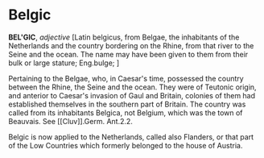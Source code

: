 # Belgic

**BEL'GIC**, _adjective_ \[Latin belgicus, from Belgae, the inhabitants of the Netherlands and the country bordering on the Rhine, from that river to the Seine and the ocean. The name may have been given to them from their bulk or large stature; Eng.bulge; \]

Pertaining to the Belgae, who, in Caesar's time, possessed the country between the Rhine, the Seine and the ocean. They were of Teutonic origin, and anterior to Caesar's invasion of Gaul and Britain, colonies of them had established themselves in the southern part of Britain. The country was called from its inhabitants Belgica, not Belgium, which was the town of Beauvais. See [[Cluv]].Germ. Ant.2.2.

Belgic is now applied to the Netherlands, called also Flanders, or that part of the Low Countries which formerly belonged to the house of Austria.